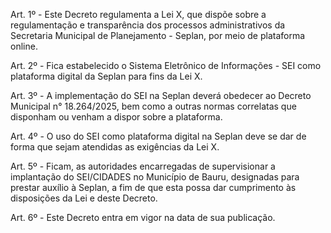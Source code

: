 Art. 1º - Este Decreto regulamenta a Lei X, que dispõe sobre a regulamentação e transparência dos processos administrativos da Secretaria Municipal de Planejamento - Seplan, por meio de plataforma online.

Art. 2º - Fica estabelecido o Sistema Eletrônico de Informações - SEI como plataforma digital da Seplan para fins da Lei X.

Art. 3º - A implementação do SEI na Seplan deverá obedecer ao Decreto Municipal n° 18.264/2025, bem como a outras normas correlatas que disponham ou venham a dispor sobre a plataforma.

Art. 4º - O uso do SEI como plataforma digital na Seplan deve se dar de forma que sejam atendidas as exigências da Lei X.

Art. 5º - Ficam, as autoridades encarregadas de supervisionar a implantação do SEI/CIDADES no Município de Bauru, designadas para prestar auxílio à Seplan, a fim de que esta possa dar cumprimento às disposições da Lei e deste Decreto.

Art. 6º - Este Decreto entra em vigor na data de sua publicação.
